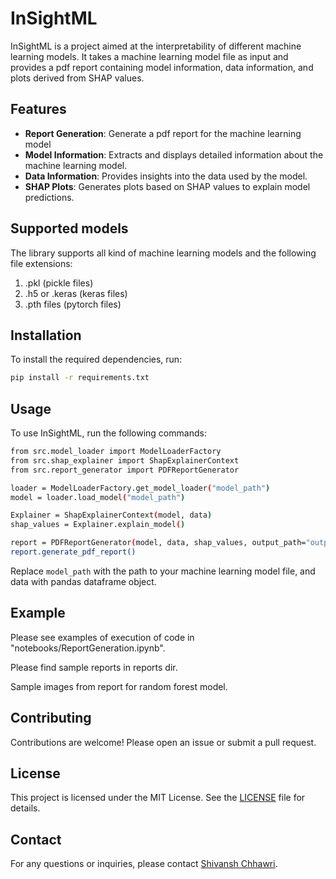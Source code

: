 # InSightML

InSightML is a project aimed at the interpretability of different machine learning models. It takes a machine learning model file as input and provides a pdf report containing model information, data information, and plots derived from SHAP values.

## Features

- **Report Generation**: Generate a pdf report for the machine learning model
- **Model Information**: Extracts and displays detailed information about the machine learning model.
- **Data Information**: Provides insights into the data used by the model.
- **SHAP Plots**: Generates plots based on SHAP values to explain model predictions.

## Supported models
The library supports all kind of machine learning models and the following file extensions:
1. .pkl (pickle files)
2. .h5 or .keras (keras files)
3. .pth files (pytorch files)

## Installation

To install the required dependencies, run:

```bash
pip install -r requirements.txt
```

## Usage

To use InSightML, run the following commands:

```bash
from src.model_loader import ModelLoaderFactory
from src.shap_explainer import ShapExplainerContext
from src.report_generator import PDFReportGenerator

loader = ModelLoaderFactory.get_model_loader("model_path")
model = loader.load_model("model_path")

Explainer = ShapExplainerContext(model, data)
shap_values = Explainer.explain_model()

report = PDFReportGenerator(model, data, shap_values, output_path="output_path")
report.generate_pdf_report()

```

Replace `model_path` with the path to your machine learning model file, and data with pandas dataframe object.

## Example

Please see examples of execution of code in "notebooks/ReportGeneration.ipynb".

Please find sample reports in reports dir. 

Sample images from report for random forest model. 


## Contributing

Contributions are welcome! Please open an issue or submit a pull request.

## License

This project is licensed under the MIT License. See the [LICENSE](LICENSE) file for details.

## Contact

For any questions or inquiries, please contact [Shivansh Chhawri](mailto:shivanshchhawri@example.com).
